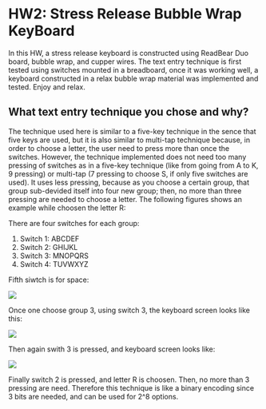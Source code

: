 # HW2: Stress Release Bubble Wrap KeyBoard
In this HW, a stress release keyboard is constructed using ReadBear Duo board, bubble wrap, and cupper wires. The text entry technique is first tested using switches mounted in a breadboard, once it was working well, a keyboard constructed in a relax bubble wrap material was implemented and tested. Enjoy and relax.

## What text entry technique you chose and why?
The technique used here is similar to a five-key technique in the sence that five keys are used, but it is also similar to multi-tap technique because, in order to choose a letter, the user need to press more than once the switches. However, the technique implemented does not need too many pressing of switches as in a five-key technique (like from going from A to K, 9 pressing) or multi-tap (7 pressing to choose S, if only five switches are used). It uses less pressing, because as you choose a certain group, that group sub-devided itself into four new group; then, no more than three pressing are needed to choose a letter. The following figures shows an example while choosen the letter R:

There are four switches for each group:
1. Switch 1: ABCDEF
2. Switch 2: GHIJKL
3. Switch 3: MNOPQRS
4. Switch 4: TUVWXYZ

Fifth siwtch is for space:

![](https://googledrive.com/host/0Bwp10bnNHRKxTkhoR1FMZUFmUTg/keyboard1.png)

Once one choose group 3, using switch 3, the keyboard screen looks like this:

![](https://googledrive.com/host/0Bwp10bnNHRKxTkhoR1FMZUFmUTg/keyboard2.png)

Then again swith 3 is pressed, and keyboard screen looks like:

![](https://googledrive.com/host/0Bwp10bnNHRKxTkhoR1FMZUFmUTg/keyboard3.png)

Finally switch 2 is pressed, and letter R is choosen. Then, no more than 3 pressing are need. Therefore this technique is like a binary encoding since 3 bits are needed, and can be used for 2^8 options.


